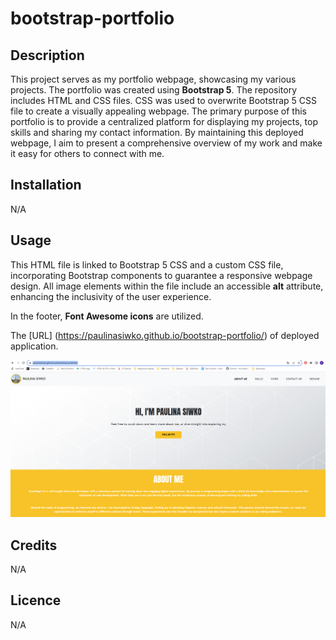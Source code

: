 # bootstrap-portfolio

## Description
This project serves as my portfolio webpage, showcasing my various projects. The portfolio was created using **Bootstrap 5**. The repository includes HTML and CSS files. CSS was used to overwrite Bootstrap 5 CSS file to create a visually appealing webpage. The primary purpose of this portfolio is to provide a centralized platform for displaying my projects, top skills and sharing my contact information. By maintaining this deployed webpage, I aim to present a comprehensive overview of my work and make it easy for others to connect with me.

## Installation
N/A

## Usage

This HTML file is linked to Bootstrap 5 CSS and a custom CSS file, incorporating Bootstrap components to guarantee a responsive webpage design. All image elements within the file include an accessible **alt** attribute, enhancing the inclusivity of the user experience.

In the footer, **Font Awesome icons** are utilized.


The [URL] (https://paulinasiwko.github.io/bootstrap-portfolio/) of deployed application.

![A screenshot of the deployed application](./images/screenshot-deployed.PNG)

## Credits
N/A

## Licence 
N/A